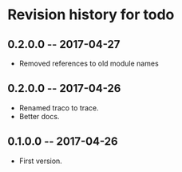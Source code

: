 # Revision history for todo

## 0.2.0.0  -- 2017-04-27

* Removed references to old module names

## 0.2.0.0  -- 2017-04-26

* Renamed traco to trace.
* Better docs.

## 0.1.0.0  -- 2017-04-26

* First version.

